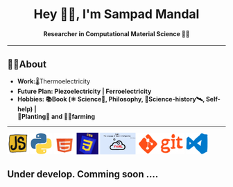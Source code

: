 <h1 align="center"> Hey 🙋‍♂️, I'm Sampad Mandal</h1>
<h4 align="center">Researcher in Computational Material Science 👨‍💻 </h4>
<hr/>
<h2> 👨‍🎓About</h2>
<ul>
  <li><b>Work:</b>🌡️Thermoelectricity</li>
  <li><b>Future Plan:<b/> Piezoelectricity | Ferroelectricity</li>
  <li><b>Hobbies:</b> 📚Book (⚛️ Science🔬, Philosophy, 🔭Science-history🛰️, Self-help) | <br/>
    🌱Planting🌳 and 👨‍🌾farming</li>
</ul>

<hr/>

<div>
  <img src="/_img/js.gif" height=50rem alt="javascript"/>
  <img src="/_img/python2.gif" height=50rem alt="python"/>
  <img src="/_img/html.gif" height=50rem alt="HTML"/>
  <img src="/_img/css.gif" height=50rem alt="CSS"/>
  <img src="/_img/yaml.gif" height=50rem alt="YAML"/>
  <img src="/_img/git.gif" height=50rem alt="git"/>
  <img src="/_img/vs_code.gif" height=50rem alt="VSCode"/>
</div>

<h2>Under develop. Comming soon ....</h2>
